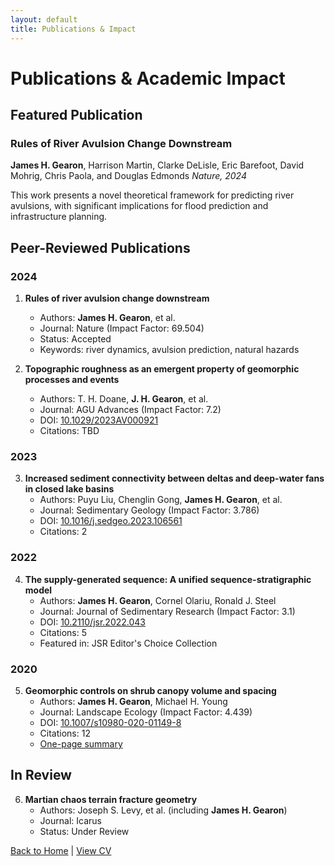 ```yaml
---
layout: default
title: Publications & Impact
---
```


# Publications & Academic Impact

## Featured Publication
### Rules of River Avulsion Change Downstream
**James H. Gearon**, Harrison Martin, Clarke DeLisle, Eric Barefoot, David Mohrig, Chris Paola, and Douglas Edmonds
*Nature, 2024*

This work presents a novel theoretical framework for predicting river avulsions, with significant implications for flood prediction and infrastructure planning.

## Peer-Reviewed Publications

### 2024
1. **Rules of river avulsion change downstream**
   - Authors: **James H. Gearon**, et al.
   - Journal: Nature (Impact Factor: 69.504)
   - Status: Accepted
   - Keywords: river dynamics, avulsion prediction, natural hazards

2. **Topographic roughness as an emergent property of geomorphic processes and events**
   - Authors: T. H. Doane, **J. H. Gearon**, et al.
   - Journal: AGU Advances (Impact Factor: 7.2)
   - DOI: [10.1029/2023AV000921](https://doi.org/10.1029/2023AV000921)
   - Citations: TBD

### 2023
3. **Increased sediment connectivity between deltas and deep-water fans in closed lake basins**
   - Authors: Puyu Liu, Chenglin Gong, **James H. Gearon**, et al.
   - Journal: Sedimentary Geology (Impact Factor: 3.786)
   - DOI: [10.1016/j.sedgeo.2023.106561](https://doi.org/10.1016/j.sedgeo.2023.106561)
   - Citations: 2

### 2022
4. **The supply-generated sequence: A unified sequence-stratigraphic model**
   - Authors: **James H. Gearon**, Cornel Olariu, Ronald J. Steel
   - Journal: Journal of Sedimentary Research (Impact Factor: 3.1)
   - DOI: [10.2110/jsr.2022.043](https://doi.org/10.2110/jsr.2022.043)
   - Citations: 5
   - Featured in: JSR Editor's Choice Collection

### 2020
5. **Geomorphic controls on shrub canopy volume and spacing**
   - Authors: **James H. Gearon**, Michael H. Young
   - Journal: Landscape Ecology (Impact Factor: 4.439)
   - DOI: [10.1007/s10980-020-01149-8](https://doi.org/10.1007/s10980-020-01149-8)
   - Citations: 12
   - [One-page summary](https://www.beg.utexas.edu/node/6269)

## In Review
6. **Martian chaos terrain fracture geometry**
   - Authors: Joseph S. Levy, et al. (including **James H. Gearon**)
   - Journal: Icarus
   - Status: Under Review


[Back to Home](/) | [View CV](/pdf/Gearon_James_CV.pdf) 